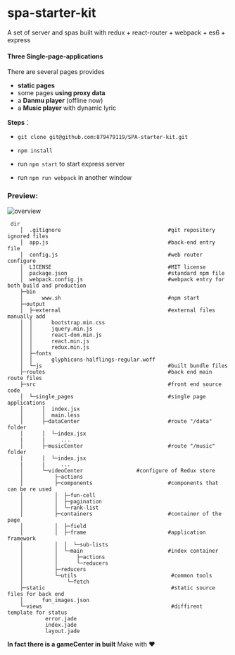 # spa-starter-kit
A set of server and spas built with redux + react-router + webpack + es6 + express

#### Three Single-page-applications

There are several pages provides 

+ **static pages**
+ some pages **using proxy data**
+ a **Danmu player** (offline now)
+ a **Music player** with dynamic lyric


**Steps**：

+ `git clone git@github.com:879479119/SPA-starter-kit.git`

+ `npm install`

+ run `npm start` to start express server

+ run `npm run webpack` in another window

### Preview:
![overview](http://7xsm7w.com1.z0.glb.clouddn.com/SPA-tool.png)


```
 dir
    │  .gitignore                                  #git repository ignored files
    │  app.js                                      #back-end entry file
    │  config.js                                   #web router configure
    │  LICENSE                                     #MIT license
    │  package.json                                #standard npm file
    │  webpack.config.js                           #webpack entry for both build and production
    ├─bin
    │      www.sh                                  #npm start
    ├─output
    │  ├─external                                  #external files manually add
    │  │      bootstrap.min.css
    │  │      jquery.min.js
    │  │      react-dom.min.js
    │  │      react.min.js
    │  │      redux.min.js
    │  ├─fonts
    │  │      glyphicons-halflings-regular.woff
    │  └─js                                        #built bundle files
    ├─routes                                       #back end main route files 
    ├─src                                          #front end source code
    │  └─single_pages                              #single page applications
    │      │  index.jsx
    │      │  main.less
    │      ├─dataCenter                            #route "/data" folder
    │      │  └─index.jsx
    |      |     ...
    │      ├─musicCenter                           #route "/music" folder
    │      │  └─index.jsx
    |      |     ...
    │      └─videoCenter                 #configure of Redux store  
    │          ├─actions
    │          ├─components                        #components that can be re used
    │          │  ├─fun-cell
    │          │  ├─pagination
    │          │  └─rank-list
    │          ├─containers                        #container of the page
    │          │  ├─field
    │          │  ├─frame                          #application framework
    │          │  │  └─sub-lists
    │          │  └─main                           #index container
    │          │      ├─actions
    │          │      └─reducers
    │          ├─reducers
    │          └─utils                              #common tools
    │              └─fetch
    ├─static                                        #static source files for back end
    │      fun_images.json
    └─views                                         #diffirent template for status
            error.jade
            index.jade
            layout.jade
```
**In fact there is a gameCenter in built** Make with :heart: